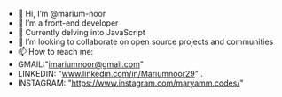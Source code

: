 - 👋 Hi, I’m @marium-noor
- 👀 I’m a front-end developer
- 🌱 Currently delving into JavaScript
- 💞️ I’m looking to collaborate on open source projects and communities
- 📫 How to reach me:
- GMAIL:"imariumnoor@gmail.com"
- LINKEDIN: "www.linkedin.com/in/Mariumnoor29"
.
- INSTAGRAM: "https://www.instagram.com/maryamm.codes/"

<!---
marium-noor/marium-noor is a ✨ special ✨ repository because its `README.md` (this file) appears on your GitHub profile.
You can click the Preview link to take a look at your changes.
--->
